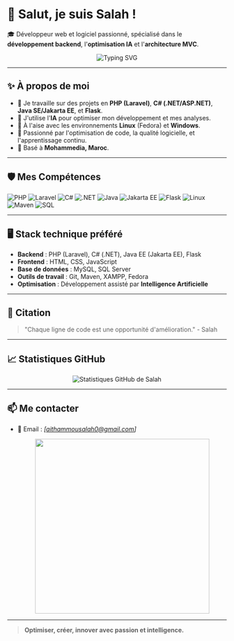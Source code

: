 # 👋 Salut, je suis Salah !

🎓 Développeur web et logiciel passionné, spécialisé dans le **développement backend**, l'**optimisation IA** et l'**architecture MVC**.

<p align="center">
  <img src="https://readme-typing-svg.herokuapp.com?font=Fira+Code&size=22&pause=1000&color=F59E0B&center=true&vCenter=true&width=1000&lines=D%C3%A9veloppeur+Backend;Expert+Laravel+et+Flask;Java+SE%2FEE+et+Jakarta+EE;Optimisation+avec+l'IA;Linux+et+Gestion+de+projets" alt="Typing SVG" />
</p>

---

## ✨ À propos de moi

- 🔭 Je travaille sur des projets en **PHP (Laravel)**, **C# (.NET/ASP.NET)**, **Java SE/Jakarta EE**, et **Flask**.
- 🧠 J'utilise l'**IA** pour optimiser mon développement et mes analyses.
- 🐧 À l'aise avec les environnements **Linux** (Fedora) et **Windows**.
- 🚀 Passionné par l'optimisation de code, la qualité logicielle, et l'apprentissage continu.
- 📍 Basé à **Mohammedia, Maroc**.

---

## 🛡️ Mes Compétences

![PHP](https://img.shields.io/badge/PHP-Backend-informational?style=flat&logo=php&logoColor=white)
![Laravel](https://img.shields.io/badge/Laravel-Framework-red?style=flat&logo=laravel&logoColor=white)
![C#](https://img.shields.io/badge/C%23-Backend-blue?style=flat&logo=csharp&logoColor=white)
![.NET](https://img.shields.io/badge/.NET-Framework-purple?style=flat&logo=dotnet&logoColor=white)
![Java](https://img.shields.io/badge/Java-Backend-orange?style=flat&logo=openjdk&logoColor=white)
![Jakarta EE](https://img.shields.io/badge/JakartaEE-Enterprise-informational?style=flat&logo=jakartaee&logoColor=white)
![Flask](https://img.shields.io/badge/Flask-Python-black?style=flat&logo=flask&logoColor=white)
![Linux](https://img.shields.io/badge/Linux-Command_Line-yellow?style=flat&logo=linux&logoColor=black)
![Maven](https://img.shields.io/badge/Maven-Build_Tool-red?style=flat&logo=apachemaven&logoColor=white)
![SQL](https://img.shields.io/badge/SQL-Database-blue?style=flat&logo=mysql&logoColor=white)

---

## 🖥️ Stack technique préféré

- **Backend** : PHP (Laravel), C# (.NET), Java EE (Jakarta EE), Flask
- **Frontend** : HTML, CSS, JavaScript
- **Base de données** : MySQL, SQL Server
- **Outils de travail** : Git, Maven, XAMPP, Fedora
- **Optimisation** : Développement assisté par **Intelligence Artificielle**

---

## 🧠 Citation

> "Chaque ligne de code est une opportunité d'amélioration." - Salah

---

## 📈 Statistiques GitHub

<p align="center">
  <img src="https://github-readme-stats.vercel.app/api?username=Salahait11&show_icons=true&theme=radical" alt="Statistiques GitHub de Salah" />
</p>

---

## 📫 Me contacter

- 📧 Email : *[aithammousalah0@gmail.com]*
  <p align="center">
  <img src="https://media.giphy.com/media/qgQUggAC3Pfv687qPC/giphy.gif" width="400" />
  </p>

---

> **Optimiser, créer, innover avec passion et intelligence.**

